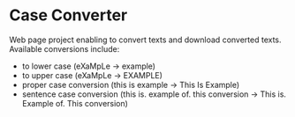 # Case Converter
Web page project enabling to convert texts and download converted texts.
Available conversions include:
- to lower case (eXaMpLe -> example)
- to upper case (eXaMpLe -> EXAMPLE)
- proper case conversion (this is example -> This Is Example)
- sentence case conversion (this is. example of. this conversion -> This is. Example of. This conversion)

